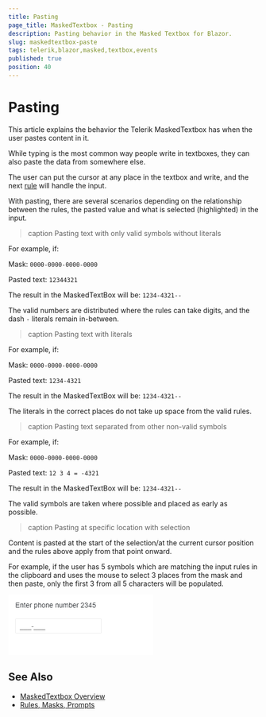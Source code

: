 ```yaml
---
title: Pasting
page_title: MaskedTextbox - Pasting
description: Pasting behavior in the Masked Textbox for Blazor.
slug: maskedtextbox-paste
tags: telerik,blazor,masked,textbox,events
published: true
position: 40
---
```


# Pasting

This article explains the behavior the Telerik MaskedTextbox has when the user pastes content in it.

While typing is the most common way people write in textboxes, they can also paste the data from somewhere else.

The user can put the cursor at any place in the textbox and write, and the next [rule](slug:maskedtextbox-mask-prompt) will handle the input.

With pasting, there are several scenarios depending on the relationship between the rules, the pasted value and what is selected (highlighted) in the input.

>caption Pasting text with only valid symbols without literals

For example, if:

Mask: `0000-0000-0000-0000`

Pasted text: `12344321`

The result in the MaskedTextBox will be: `1234-4321--`

The valid numbers are distributed where the rules can take digits, and the dash `-` literals remain in-between.

>caption Pasting text with literals

For example, if:

Mask: `0000-0000-0000-0000`

Pasted text: `1234-4321`

The result in the MaskedTextBox will be: `1234-4321--`

The literals in the correct places do not take up space from the valid rules.

>caption Pasting text separated from other non-valid symbols

For example, if:

Mask: `0000-0000-0000-0000`

Pasted text: `12 3 4 = -4321`

The result in the MaskedTextBox will be: `1234-4321--`

The valid symbols are taken where possible and placed as early as possible.

>caption Pasting at specific location with selection

Content is pasted at the start of the selection/at the current cursor position and the rules above apply from that point onward.

For example, if the user has 5 symbols which are matching the input rules in the clipboard and uses the mouse to select 3 places from the mask and then paste, only the first 3 from all 5 characters will be populated.

![paste with selection](images/paste-with-selection.gif)



## See Also

* [MaskedTextbox Overview](slug:maskedtextbox-overview)
* [Rules, Masks, Prompts](slug:maskedtextbox-mask-prompt)

